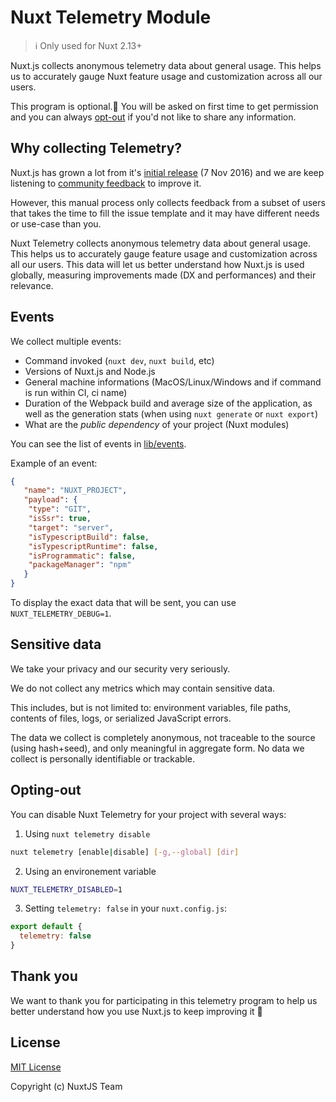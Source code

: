 # Nuxt Telemetry Module

> ℹ️ Only used for Nuxt 2.13+

Nuxt.js collects anonymous telemetry data about general usage. This helps us to accurately gauge Nuxt feature usage and customization across all our users.

This program is optional. ِYou will be asked on first time to get permission and you can always [opt-out](#opting-out) if you'd not like to share any information.

## Why collecting Telemetry?

Nuxt.js has grown a lot from it's [initial release](https://github.com/nuxt/nuxt.js/releases/tag/v0.2.0) (7 Nov 2016) and we are keep listening to [community feedback](https://github.com/nuxt/nuxt.js/issues) to improve it.

However, this manual process only collects feedback from a subset of users that takes the time to fill the issue template and it may have different needs or use-case than you.

Nuxt Telemetry collects anonymous telemetry data about general usage. This helps us to accurately gauge feature usage and customization across all our users. This data will let us better understand how Nuxt.js is used globally, measuring improvements made (DX and performances) and their relevance.

## Events

We collect multiple events:

- Command invoked (`nuxt dev`, `nuxt build`, etc)
- Versions of Nuxt.js and Node.js
- General machine informations (MacOS/Linux/Windows and if command is run within CI, ci name)
- Duration of the Webpack build and average size of the application, as well as the generation stats (when using `nuxt generate` or `nuxt export`)
- What are the *public dependency* of your project (Nuxt modules)

You can see the list of events in [lib/events](./src/events).

Example of an event:

```json
{
   "name": "NUXT_PROJECT",
   "payload": {
    "type": "GIT",
    "isSsr": true,
    "target": "server",
    "isTypescriptBuild": false,
    "isTypescriptRuntime": false,
    "isProgrammatic": false,
    "packageManager": "npm"
   }
}
```

To display the exact data that will be sent, you can use `NUXT_TELEMETRY_DEBUG=1`.

## Sensitive data

We take your privacy and our security very seriously.

We do not collect any metrics which may contain sensitive data.

This includes, but is not limited to: environment variables, file paths, contents of files, logs, or serialized JavaScript errors.

The data we collect is completely anonymous, not traceable to the source (using hash+seed), and only meaningful in aggregate form. No data we collect is personally identifiable or trackable.

## Opting-out

You can disable Nuxt Telemetry for your project with several ways:

1. Using `nuxt telemetry disable`

```bash
nuxt telemetry [enable|disable] [-g,--global] [dir]
```

2. Using an environement variable

```bash
NUXT_TELEMETRY_DISABLED=1
```

3. Setting `telemetry: false` in your `nuxt.config.js`:

```js
export default {
  telemetry: false
}
```

## Thank you

We want to thank you for participating in this telemetry program to help us better understand how you use Nuxt.js to keep improving it 💚

## License

[MIT License](./LICENSE)

Copyright (c) NuxtJS Team
